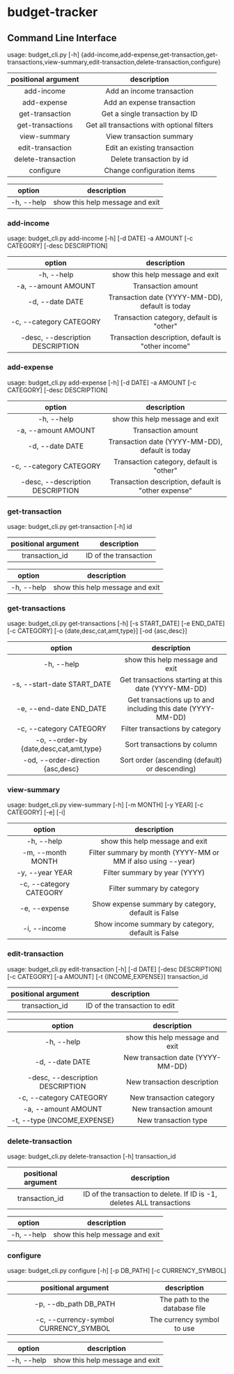 # budget-tracker

## Command Line Interface

usage: budget_cli.py [-h] {add-income,add-expense,get-transaction,get-transactions,view-summary,edit-transaction,delete-transaction,configure}

| positional argument |                description                 |
| :-----------------: | :----------------------------------------: |
|     add-income      |         Add an income transaction          |
|     add-expense     |         Add an expense transaction         |
|   get-transaction   |       Get a single transaction by ID       |
|  get-transactions   | Get all transactions with optional filters |
|    view-summary     |          View transaction summary          |
|  edit-transaction   |        Edit an existing transaction        |
| delete-transaction  |          Delete transaction by id          |
|      configure      |         Change configuration items         |

|   option   |           description           |
| :--------: | :-----------------------------: |
| -h, --help | show this help message and exit |

### add-income

usage: budget_cli.py add-income [-h] [-d DATE] -a AMOUNT [-c CATEGORY] [-desc DESCRIPTION]

|              option              |                    description                     |
| :------------------------------: | :------------------------------------------------: |
|            -h, --help            |          show this help message and exit           |
|       -a, --amount AMOUNT        |                 Transaction amount                 |
|         -d, --date DATE          |  Transaction date (YYYY-MM-DD), default is today   |
|     -c, --category CATEGORY      |      Transaction category, default is "other"      |
| -desc, --description DESCRIPTION | Transaction description, default is "other income" |

### add-expense

usage: budget_cli.py add-expense [-h] [-d DATE] -a AMOUNT [-c CATEGORY] [-desc DESCRIPTION]

|              option              |                     description                     |
| :------------------------------: | :-------------------------------------------------: |
|            -h, --help            |           show this help message and exit           |
|       -a, --amount AMOUNT        |                 Transaction amount                  |
|         -d, --date DATE          |   Transaction date (YYYY-MM-DD), default is today   |
|     -c, --category CATEGORY      |      Transaction category, default is "other"       |
| -desc, --description DESCRIPTION | Transaction description, default is "other expense" |

### get-transaction

usage: budget_cli.py get-transaction [-h] id

| positional argument |      description      |
| :-----------------: | :-------------------: |
|   transaction_id    | ID of the transaction |

|   option   |           description           |
| :--------: | :-----------------------------: |
| -h, --help | show this help message and exit |

### get-transactions

usage: budget_cli.py get-transactions [-h] [-s START_DATE] [-e END_DATE] [-c CATEGORY] [-o {date,desc,cat,amt,type}] [-od {asc,desc}]

|                 option                  |                         description                         |
| :-------------------------------------: | :---------------------------------------------------------: |
|               -h, --help                |               show this help message and exit               |
|       -s, --start-date START_DATE       |     Get transactions starting at this date (YYYY-MM-DD)     |
|         -e, --end-date END_DATE         | Get transactions up to and including this date (YYYY-MM-DD) |
|         -c, --category CATEGORY         |               Filter transactions by category               |
| -o, --order-by {date,desc,cat,amt,type} |                 Sort transactions by column                 |
|    -od, --order-direction {asc,desc}    |       Sort order (ascending (default) or descending)        |

### view-summary

usage: budget_cli.py view-summary [-h] [-m MONTH] [-y YEAR] [-c CATEGORY] [-e] [-i]

|         option          |                         description                          |
| :---------------------: | :----------------------------------------------------------: |
|       -h, --help        |               show this help message and exit                |
|    -m, --month MONTH    | Filter summary by month (YYYY-MM or MM if also using --year) |
|     -y, --year YEAR     |                Filter summary by year (YYYY)                 |
| -c, --category CATEGORY |                  Filter summary by category                  |
|      -e, --expense      |      Show expense summary by category, default is False      |
|      -i, --income       |      Show income summary by category, default is False       |

### edit-transaction

usage: budget_cli.py edit-transaction [-h] [-d DATE] [-desc DESCRIPTION] [-c CATEGORY] [-a AMOUNT] [-t {INCOME,EXPENSE}] transaction_id

| positional argument |          description          |
| :-----------------: | :---------------------------: |
|   transaction_id    | ID of the transaction to edit |

|              option              |            description            |
| :------------------------------: | :-------------------------------: |
|            -h, --help            |  show this help message and exit  |
|         -d, --date DATE          | New transaction date (YYYY-MM-DD) |
| -desc, --description DESCRIPTION |    New transaction description    |
|     -c, --category CATEGORY      |     New transaction category      |
|       -a, --amount AMOUNT        |      New transaction amount       |
|   -t, --type {INCOME,EXPENSE}    |       New transaction type        |

### delete-transaction

usage: budget_cli.py delete-transaction [-h] transaction_id

| positional argument |                              description                               |
| :-----------------: | :--------------------------------------------------------------------: |
|   transaction_id    | ID of the transaction to delete. If ID is -1, deletes ALL transactions |

|   option   |           description           |
| :--------: | :-----------------------------: |
| -h, --help | show this help message and exit |

### configure

usage: budget_cli.py configure [-h] [-p DB_PATH] [-c CURRENCY_SYMBOL]

|          positional argument          |          description          |
| :-----------------------------------: | :---------------------------: |
|         -p, --db_path DB_PATH         | The path to the database file |
| -c, --currency-symbol CURRENCY_SYMBOL |  The currency symbol to use   |

|   option   |           description           |
| :--------: | :-----------------------------: |
| -h, --help | show this help message and exit |
